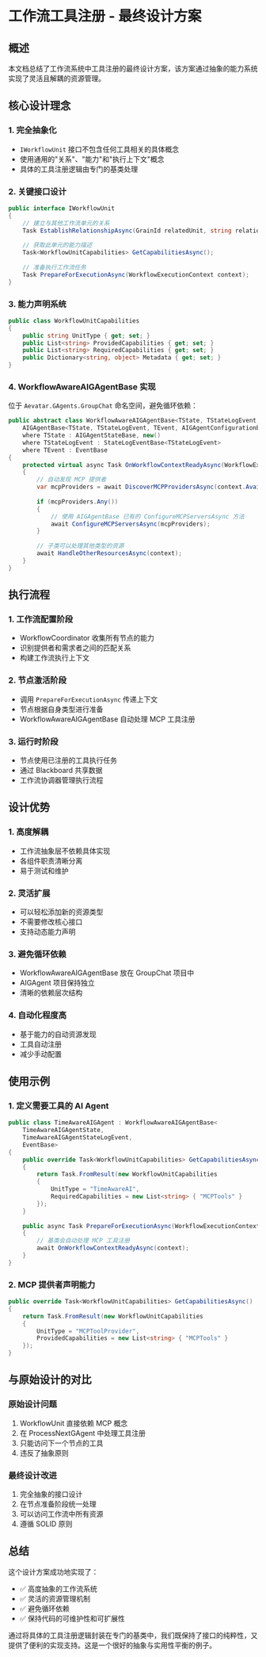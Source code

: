 # 工作流工具注册 - 最终设计方案

## 概述

本文档总结了工作流系统中工具注册的最终设计方案，该方案通过抽象的能力系统实现了灵活且解耦的资源管理。

## 核心设计理念

### 1. 完全抽象化
- `IWorkflowUnit` 接口不包含任何工具相关的具体概念
- 使用通用的"关系"、"能力"和"执行上下文"概念
- 具体的工具注册逻辑由专门的基类处理

### 2. 关键接口设计

```csharp
public interface IWorkflowUnit
{
    // 建立与其他工作流单元的关系
    Task EstablishRelationshipAsync(GrainId relatedUnit, string relationship);
    
    // 获取此单元的能力描述
    Task<WorkflowUnitCapabilities> GetCapabilitiesAsync();
    
    // 准备执行工作流任务
    Task PrepareForExecutionAsync(WorkflowExecutionContext context);
}
```

### 3. 能力声明系统

```csharp
public class WorkflowUnitCapabilities
{
    public string UnitType { get; set; }
    public List<string> ProvidedCapabilities { get; set; }
    public List<string> RequiredCapabilities { get; set; }
    public Dictionary<string, object> Metadata { get; set; }
}
```

### 4. WorkflowAwareAIGAgentBase 实现

位于 `Aevatar.GAgents.GroupChat` 命名空间，避免循环依赖：

```csharp
public abstract class WorkflowAwareAIGAgentBase<TState, TStateLogEvent, TEvent> :
    AIGAgentBase<TState, TStateLogEvent, TEvent, AIGAgentConfigurationBase>
    where TState : AIGAgentStateBase, new()
    where TStateLogEvent : StateLogEventBase<TStateLogEvent>
    where TEvent : EventBase
{
    protected virtual async Task OnWorkflowContextReadyAsync(WorkflowExecutionContext context)
    {
        // 自动发现 MCP 提供者
        var mcpProviders = await DiscoverMCPProvidersAsync(context.AvailableResources);
        
        if (mcpProviders.Any())
        {
            // 使用 AIGAgentBase 已有的 ConfigureMCPServersAsync 方法
            await ConfigureMCPServersAsync(mcpProviders);
        }
        
        // 子类可以处理其他类型的资源
        await HandleOtherResourcesAsync(context);
    }
}
```

## 执行流程

### 1. 工作流配置阶段
- WorkflowCoordinator 收集所有节点的能力
- 识别提供者和需求者之间的匹配关系
- 构建工作流执行上下文

### 2. 节点激活阶段
- 调用 `PrepareForExecutionAsync` 传递上下文
- 节点根据自身类型进行准备
- WorkflowAwareAIGAgentBase 自动处理 MCP 工具注册

### 3. 运行时阶段
- 节点使用已注册的工具执行任务
- 通过 Blackboard 共享数据
- 工作流协调器管理执行流程

## 设计优势

### 1. 高度解耦
- 工作流抽象层不依赖具体实现
- 各组件职责清晰分离
- 易于测试和维护

### 2. 灵活扩展
- 可以轻松添加新的资源类型
- 不需要修改核心接口
- 支持动态能力声明

### 3. 避免循环依赖
- WorkflowAwareAIGAgentBase 放在 GroupChat 项目中
- AIGAgent 项目保持独立
- 清晰的依赖层次结构

### 4. 自动化程度高
- 基于能力的自动资源发现
- 工具自动注册
- 减少手动配置

## 使用示例

### 1. 定义需要工具的 AI Agent

```csharp
public class TimeAwareAIGAgent : WorkflowAwareAIGAgentBase<
    TimeAwareAIGAgentState, 
    TimeAwareAIGAgentStateLogEvent, 
    EventBase>
{
    public override Task<WorkflowUnitCapabilities> GetCapabilitiesAsync()
    {
        return Task.FromResult(new WorkflowUnitCapabilities
        {
            UnitType = "TimeAwareAI",
            RequiredCapabilities = new List<string> { "MCPTools" }
        });
    }
    
    public async Task PrepareForExecutionAsync(WorkflowExecutionContext context)
    {
        // 基类会自动处理 MCP 工具注册
        await OnWorkflowContextReadyAsync(context);
    }
}
```

### 2. MCP 提供者声明能力

```csharp
public override Task<WorkflowUnitCapabilities> GetCapabilitiesAsync()
{
    return Task.FromResult(new WorkflowUnitCapabilities
    {
        UnitType = "MCPToolProvider",
        ProvidedCapabilities = new List<string> { "MCPTools" }
    });
}
```

## 与原始设计的对比

### 原始设计问题
1. WorkflowUnit 直接依赖 MCP 概念
2. 在 ProcessNextGAgent 中处理工具注册
3. 只能访问下一个节点的工具
4. 违反了抽象原则

### 最终设计改进
1. 完全抽象的接口设计
2. 在节点准备阶段统一处理
3. 可以访问工作流中所有资源
4. 遵循 SOLID 原则

## 总结

这个设计方案成功地实现了：
- ✅ 高度抽象的工作流系统
- ✅ 灵活的资源管理机制
- ✅ 避免循环依赖
- ✅ 保持代码的可维护性和可扩展性

通过将具体的工具注册逻辑封装在专门的基类中，我们既保持了接口的纯粹性，又提供了便利的实现支持。这是一个很好的抽象与实用性平衡的例子。 